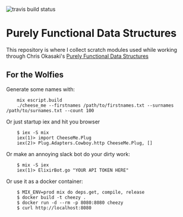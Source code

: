 ![travis build status](https://travis-ci.org/influenza/pfds.svg?branch=master)


# Purely Functional Data Structures

This repository is where I collect scratch modules used while working through
Chris Okasaki's [Purely Functional Data Structures](https://www.amazon.com/Purely-Functional-Structures-Chris-Okasaki/dp/0521663504)


## For the Wolfies

Generate some names with:

        mix escript.build
        ./cheese_me --firstnames /path/to/firstnames.txt --surnames /path/to/surnames.txt --count 100

Or just startup iex and hit you browser

        $ iex -S mix
        iex(1)> import CheeseMe.Plug
        iex(2)> Plug.Adapters.Cowboy.http CheeseMe.Plug, []

Or make an annoying slack bot do your dirty work:

        $ mix -S iex
        iex(1)> ElixirBot.go "YOUR API TOKEN HERE"

Or use it as a docker container:

        $ MIX_ENV=prod mix do deps.get, compile, release
        $ docker build -t cheezy .
        $ docker run -d --rm -p 8080:8080 cheezy
        $ curl http://localhost:8080
